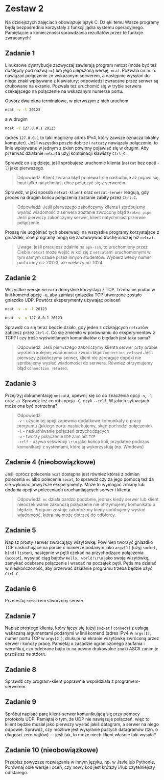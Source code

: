 # Zestaw 2

Na dzisiejszych zajęciach obowiązuje język C. Dzięki temu Wasze programy będą bezpośrednio korzystały z funkcji jądra systemu operacyjnego. Pamiętajcie o konieczności sprawdzania rezultatów przez te funkcje zwracanych!

## Zadanie 1

Linuksowe dystrybucje zazwyczaj zawierają program netcat (może być też dostępny pod nazwą `nc`) lub jego ulepszoną wersję, `ncat`. Pozwala on m.in. nawiązać połączenie ze wskazanym serwerem, a następnie wysyłać do niego znaki wpisywane z klawiatury; odpowiedzi zwracane przez serwer są drukowane na ekranie. Pozwala też uruchomić się w trybie serwera czekającego na połączenie na wskazanym numerze portu.

Otwórz dwa okna terminalowe, w pierwszym z nich uruchom

```bash
ncat -v -l 20123
```

a w drugim

```bash
ncat -v 127.0.0.1 20123
```

(adres `127.0.0.1` to taki magiczny adres IPv4, który zawsze oznacza lokalny komputer). Jeśli wszystko poszło dobrze i `netcat`y nawiązały połączenie, to linie wpisywane w jednym z okien powinny pojawiać się w drugim. Aby przerwać działanie `netcat`a użyj kombinacji klawiszy `Ctrl-C`.

Sprawdź co się dzieje, jeśli spróbujesz uruchomić klienta (`netcat` bez opcji `-l`) jako pierwszego.

> Odpowiedź: Klient zwraca błąd ponieważ nie nasłuchuje aż pojawi się host tylko natychmiast chce połączyć się z serwerem.

Sprawdź, w jaki sposób `netcat-klient` oraz `netcat-serwer` reagują, gdy proces na drugim końcu połączenia zostanie zabity przez `Ctrl-C`.

> Odpowiedź: Jeśli pierwszego zakończymy klienta i spróbujemy wysłać wiadomość z serwera zostanie zwrócony błąd `Broken pipe`.  
> Jeśli pierwszy zakończymy serwer, klient natychmiast przerwie połączenie.

Proszę nie uogólniać tych obserwacji na wszystkie programy korzystające z gniazdek, inne programy mogą się zachowywać trochę inaczej niż `netcat`.

> Uwaga: jeśli pracujesz zdalnie na `spk-ssh`, to uruchomiony przez Ciebie `netcat` może wejść w kolizję z `netcat`ami uruchomionymi w tym samym czasie przez innych studentów. Wybierz wtedy numer portu inny niż 20123, ale większy niż 1024.

## Zadanie 2

Wszystkie wersje `netcat`a domyślnie korzystają z TCP. Trzeba im podać w linii komend opcję -u, aby zamiast gniazdka TCP utworzone zostało gniazdko UDP. Powtórz eksperymenty używając poleceń

```bash
ncat -v -u -l 20123
```

```bash
ncat -v -u 127.0.0.1 20123
```

Sprawdź co się teraz będzie działo, gdy jeden z działających `netcat`ów zabijesz przez `Ctrl-C`. Co się zmieniło w porównaniu do eksperymentów z TCP? I czy treść wyświetlanych komunikatów o błędach jest taka sama?

> Odpowiedź: Jeśli pierwszego zakończymy klienta serwer przy próbie wysłania kolejnej wiadomości zwróci błąd `Connection refused`
> Jeśli pierwszy zakończymy serwer, klient nie zareaguje dopóki nie spróbujemy wysłać wiadomości do serwera. Również otrzymujemy błąd `Connection refused`.

## Zadanie 3

Przejrzyj dokumentację `netcat`a, upewnij się co do znaczenia opcji `-v`, `-l` oraz `-u`. Sprawdź też co robi opcja `-C`, czyli `--crlf`. W jakich sytuacjach może ona być potrzebna?

> Odpowiedź:  
> `-v` - użycie tej opcji zapewnia dodatkowe komunikaty o pracy programu (jakiego portu nasłuchujemy, skąd pochodzi połączenie)  
> `-l` - nasłuchiwanie połączeń przychodzących  
> `-u` - tworzy połączenie `UDP` zamiast `TCP`  
> `-crlf` - używa sekwencji `\r\n` jako końca linii, przydatne podczas komunikacji z systemami, które ją wykorzystują (np. Windows)  

## Zadanie 4 (nieobowiązkowe)

Jeśli oprócz polecenia `ncat` dostępna jest również któraś z odmian polecenia `nc` albo polecenie `socat`, to sprawdź czy za jego pomocą też da się wykonać powyższe eksperymenty. Może to wymagać zmiany lub dodania opcji w poleceniach uruchamiających serwer i klienta.

> Odpowiedź: `nc` działa bardzo podobnie, jednak kiedy serwer lub klient nieoczekiwanie zakończą połączenie nie otrzymujemy komunikatu o błędzie. Program zostaje zakończony kiedy spróbujemy wysłać wiadomość, która nie może dotrzeć do odbiorcy.

## Zadanie 5

Napisz prosty serwer zwracający wizytówkę. Powinien tworzyć gniazdko TCP nasłuchujące na porcie o numerze podanym jako `argv[1]` (użyj `socket`, `bind` i `listen`), następnie w pętli czekać na przychodzące połączenia (`accept`), wysyłać ciąg bajtów `Hello, world!\r\n` jako swoją wizytówkę, zamykać odebrane połączenie i wracać na początek pętli. Pętla ma działać w nieskończoność, aby przerwać działanie programu trzeba będzie użyć `Ctrl-C`.

## Zadanie 6

Przetestuj `netcat`em stworzony serwer.

## Zadanie 7

Napisz prostego klienta, który łączy się (użyj `socket` i `connect`) z usługą wskazaną argumentami podanymi w linii komend (adres IPv4 w `argv[1]`, numer portu TCP w `argv[2]`), drukuje na ekranie wizytówkę zwróconą przez serwer i kończy pracę. Pamiętaj o zasadzie ograniczonego zaufania i weryfikuj, czy odebrane bajty to na pewno drukowalne znaki ASCII zanim je prześlesz na stdout.

## Zadanie 8

Sprawdź czy program-klient poprawnie współdziała z programem-serwerem.

## Zadanie 9

Spróbuj napisać parę klient-serwer komunikującą się przy pomocy protokołu UDP. Pamiętaj o tym, że UDP nie nawiązuje połączeń, więc to klient będzie musiał jako pierwszy wysłać jakiś datagram, a serwer na niego odpowie. Sprawdź, czy możliwe jest wysyłanie pustych datagramów (tzn. o długości zero bajtów) — jeśli tak, to może niech klient właśnie taki wysyła?

## Zadanie 10 (nieobowiązkowe)

Przepisz powyższe rozwiązania w innym języku, np. w Javie lub Pythonie. Porównaj obie wersje i oceń, czy nowy kod jest krótszy i / lub czytelniejszy od starego.
